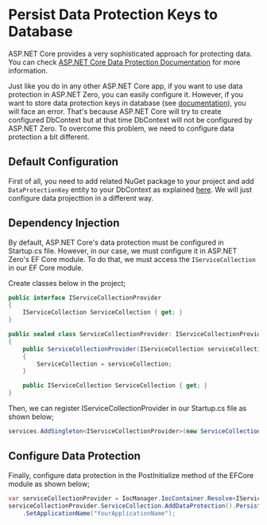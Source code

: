 # Persist Data Protection Keys to Database

 ASP.NET Core provides a very sophisticated approach for protecting data. You can check [ASP.NET Core Data Protection Documentation](https://learn.microsoft.com/en-us/aspnet/core/security/data-protection/introduction) for more information.

 Just like you do in any other ASP.NET Core app, if you want to use data protection in ASP.NET Zero, you can easily configure it. However, if you want to store data protection keys in database (see [documentation](https://learn.microsoft.com/en-us/aspnet/core/security/data-protection/configuration/overview)), you will face an error. That's because ASP.NET Core will try to create configured DbContext but at that time DbContext will not be configured by ASP.NET Zero. To overcome this problem, we need to configure data protection a bit different.

 ## Default Configuration

 First of all, you need to add related NuGet package to your project and add `DataProtectionKey` entity to your DbContext as explained [here](https://learn.microsoft.com/en-us/aspnet/core/security/data-protection/configuration/overview). We will just configure data projecttion in a different way.

 ## Dependency Injection

 By default, ASP.NET Core's data protection must be configured in Startup.cs file. However, in our case, we must configure it in ASP.NET Zero's EF Core module. To do that, we must access the `IServiceCollection` in our EF Core module.

Create classes below in the project;

````csharp
public interface IServiceCollectionProvider 
{
    IServiceCollection ServiceCollection { get; }
}

public sealed class ServiceCollectionProvider: IServiceCollectionProvider
{
    public ServiceCollectionProvider(IServiceCollection serviceCollection)
    {
        ServiceCollection = serviceCollection;
    }

    public IServiceCollection ServiceCollection { get; }
}
````

Then, we can register IServiceCollectionProvider in our Startup.cs file as shown below;

````csharp
services.AddSingleton<IServiceCollectionProvider>(new ServiceCollectionProvider(services));
````

## Configure Data Protection

Finally, configure data protection in the PostInitialize method of the EFCore module as shown below;

````csharp
var serviceCollectionProvider = IocManager.IocContainer.Resolve<IServiceCollectionProvider>();
serviceCollectionProvider.ServiceCollection.AddDataProtection().PersistKeysToDbContext<YourDbContext>()
	.SetApplicationName("YourApplicationName");
````    

